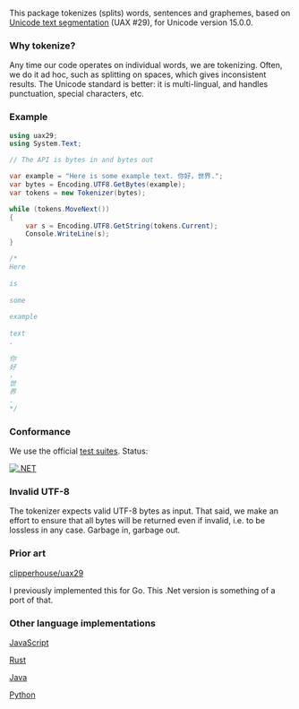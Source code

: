 This package tokenizes (splits) words, sentences and graphemes, based on [Unicode text segmentation](https://unicode.org/reports/tr29/) (UAX #29), for Unicode version 15.0.0.

### Why tokenize?

Any time our code operates on individual words, we are tokenizing. Often, we do it ad hoc, such as splitting on spaces, which gives inconsistent results. The Unicode standard is better: it is multi-lingual, and handles punctuation, special characters, etc.

### Example

```csharp
using uax29;
using System.Text;

// The API is bytes in and bytes out

var example = "Here is some example text. 你好，世界.";
var bytes = Encoding.UTF8.GetBytes(example);
var tokens = new Tokenizer(bytes);

while (tokens.MoveNext())
{
	var s = Encoding.UTF8.GetString(tokens.Current);
	Console.WriteLine(s);
}

/*
Here
 
is
 
some
 
example
 
text
.
 
你
好
，
世
界
.
*/
```

### Conformance

We use the official [test suites](https://unicode.org/reports/tr41/tr41-26.html#Tests29). Status:

[![.NET](https://github.com/clipperhouse/uax29.net/actions/workflows/dotnet.yml/badge.svg)](https://github.com/clipperhouse/uax29.net/actions/workflows/dotnet.yml)

### Invalid UTF-8

The tokenizer expects valid UTF-8 bytes as input. That said, we make an effort to ensure that all bytes will be returned even if invalid, i.e. to be lossless in any case. Garbage in, garbage out.

### Prior art

[clipperhouse/uax29](https://github.com/clipperhouse/uax29)

I previously implemented this for Go. This .Net version is something of a port of that.

### Other language implementations

[JavaScript](https://github.com/tc39/proposal-intl-segmenter)

[Rust](https://unicode-rs.github.io/unicode-segmentation/unicode_segmentation/trait.UnicodeSegmentation.html)

[Java](https://lucene.apache.org/core/3_5_0/api/core/org/apache/lucene/analysis/standard/StandardTokenizerImpl.html)

[Python](https://uniseg-python.readthedocs.io/en/latest/)
